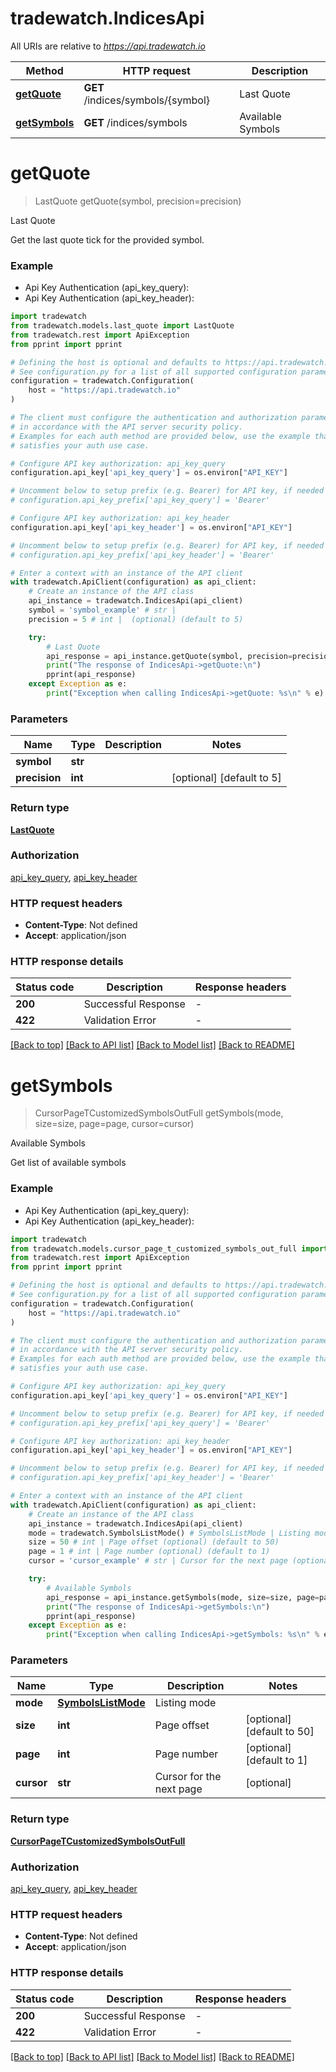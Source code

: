 # tradewatch.IndicesApi

All URIs are relative to *https://api.tradewatch.io*

Method | HTTP request | Description
------------- | ------------- | -------------
[**getQuote**](IndicesApi.md#getQuote) | **GET** /indices/symbols/{symbol} | Last Quote
[**getSymbols**](IndicesApi.md#getSymbols) | **GET** /indices/symbols | Available Symbols


# **getQuote**
> LastQuote getQuote(symbol, precision=precision)

Last Quote

Get the last quote tick for the provided symbol.

### Example

* Api Key Authentication (api_key_query):
* Api Key Authentication (api_key_header):

```python
import tradewatch
from tradewatch.models.last_quote import LastQuote
from tradewatch.rest import ApiException
from pprint import pprint

# Defining the host is optional and defaults to https://api.tradewatch.io
# See configuration.py for a list of all supported configuration parameters.
configuration = tradewatch.Configuration(
    host = "https://api.tradewatch.io"
)

# The client must configure the authentication and authorization parameters
# in accordance with the API server security policy.
# Examples for each auth method are provided below, use the example that
# satisfies your auth use case.

# Configure API key authorization: api_key_query
configuration.api_key['api_key_query'] = os.environ["API_KEY"]

# Uncomment below to setup prefix (e.g. Bearer) for API key, if needed
# configuration.api_key_prefix['api_key_query'] = 'Bearer'

# Configure API key authorization: api_key_header
configuration.api_key['api_key_header'] = os.environ["API_KEY"]

# Uncomment below to setup prefix (e.g. Bearer) for API key, if needed
# configuration.api_key_prefix['api_key_header'] = 'Bearer'

# Enter a context with an instance of the API client
with tradewatch.ApiClient(configuration) as api_client:
    # Create an instance of the API class
    api_instance = tradewatch.IndicesApi(api_client)
    symbol = 'symbol_example' # str | 
    precision = 5 # int |  (optional) (default to 5)

    try:
        # Last Quote
        api_response = api_instance.getQuote(symbol, precision=precision)
        print("The response of IndicesApi->getQuote:\n")
        pprint(api_response)
    except Exception as e:
        print("Exception when calling IndicesApi->getQuote: %s\n" % e)
```



### Parameters


Name | Type | Description  | Notes
------------- | ------------- | ------------- | -------------
 **symbol** | **str**|  | 
 **precision** | **int**|  | [optional] [default to 5]

### Return type

[**LastQuote**](LastQuote.md)

### Authorization

[api_key_query](../README.md#api_key_query), [api_key_header](../README.md#api_key_header)

### HTTP request headers

 - **Content-Type**: Not defined
 - **Accept**: application/json

### HTTP response details

| Status code | Description | Response headers |
|-------------|-------------|------------------|
**200** | Successful Response |  -  |
**422** | Validation Error |  -  |

[[Back to top]](#) [[Back to API list]](../README.md#documentation-for-api-endpoints) [[Back to Model list]](../README.md#documentation-for-models) [[Back to README]](../README.md)

# **getSymbols**
> CursorPageTCustomizedSymbolsOutFull getSymbols(mode, size=size, page=page, cursor=cursor)

Available Symbols

Get list of available symbols

### Example

* Api Key Authentication (api_key_query):
* Api Key Authentication (api_key_header):

```python
import tradewatch
from tradewatch.models.cursor_page_t_customized_symbols_out_full import CursorPageTCustomizedSymbolsOutFull
from tradewatch.rest import ApiException
from pprint import pprint

# Defining the host is optional and defaults to https://api.tradewatch.io
# See configuration.py for a list of all supported configuration parameters.
configuration = tradewatch.Configuration(
    host = "https://api.tradewatch.io"
)

# The client must configure the authentication and authorization parameters
# in accordance with the API server security policy.
# Examples for each auth method are provided below, use the example that
# satisfies your auth use case.

# Configure API key authorization: api_key_query
configuration.api_key['api_key_query'] = os.environ["API_KEY"]

# Uncomment below to setup prefix (e.g. Bearer) for API key, if needed
# configuration.api_key_prefix['api_key_query'] = 'Bearer'

# Configure API key authorization: api_key_header
configuration.api_key['api_key_header'] = os.environ["API_KEY"]

# Uncomment below to setup prefix (e.g. Bearer) for API key, if needed
# configuration.api_key_prefix['api_key_header'] = 'Bearer'

# Enter a context with an instance of the API client
with tradewatch.ApiClient(configuration) as api_client:
    # Create an instance of the API class
    api_instance = tradewatch.IndicesApi(api_client)
    mode = tradewatch.SymbolsListMode() # SymbolsListMode | Listing mode
    size = 50 # int | Page offset (optional) (default to 50)
    page = 1 # int | Page number (optional) (default to 1)
    cursor = 'cursor_example' # str | Cursor for the next page (optional)

    try:
        # Available Symbols
        api_response = api_instance.getSymbols(mode, size=size, page=page, cursor=cursor)
        print("The response of IndicesApi->getSymbols:\n")
        pprint(api_response)
    except Exception as e:
        print("Exception when calling IndicesApi->getSymbols: %s\n" % e)
```



### Parameters


Name | Type | Description  | Notes
------------- | ------------- | ------------- | -------------
 **mode** | [**SymbolsListMode**](.md)| Listing mode | 
 **size** | **int**| Page offset | [optional] [default to 50]
 **page** | **int**| Page number | [optional] [default to 1]
 **cursor** | **str**| Cursor for the next page | [optional] 

### Return type

[**CursorPageTCustomizedSymbolsOutFull**](CursorPageTCustomizedSymbolsOutFull.md)

### Authorization

[api_key_query](../README.md#api_key_query), [api_key_header](../README.md#api_key_header)

### HTTP request headers

 - **Content-Type**: Not defined
 - **Accept**: application/json

### HTTP response details

| Status code | Description | Response headers |
|-------------|-------------|------------------|
**200** | Successful Response |  -  |
**422** | Validation Error |  -  |

[[Back to top]](#) [[Back to API list]](../README.md#documentation-for-api-endpoints) [[Back to Model list]](../README.md#documentation-for-models) [[Back to README]](../README.md)

